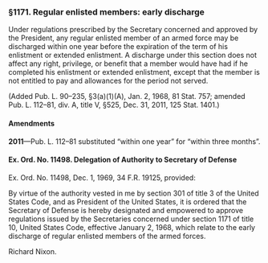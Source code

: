 ### §1171. Regular enlisted members: early discharge ###

Under regulations prescribed by the Secretary concerned and approved by the President, any regular enlisted member of an armed force may be discharged within one year before the expiration of the term of his enlistment or extended enlistment. A discharge under this section does not affect any right, privilege, or benefit that a member would have had if he completed his enlistment or extended enlistment, except that the member is not entitled to pay and allowances for the period not served.

(Added Pub. L. 90–235, §3(a)(1)(A), Jan. 2, 1968, 81 Stat. 757; amended Pub. L. 112–81, div. A, title V, §525, Dec. 31, 2011, 125 Stat. 1401.)

#### Amendments ####

**2011**—Pub. L. 112–81 substituted “within one year” for “within three months”.

#### Ex. Ord. No. 11498. Delegation of Authority to Secretary of Defense ####

Ex. Ord. No. 11498, Dec. 1, 1969, 34 F.R. 19125, provided:

By virtue of the authority vested in me by section 301 of title 3 of the United States Code, and as President of the United States, it is ordered that the Secretary of Defense is hereby designated and empowered to approve regulations issued by the Secretaries concerned under section 1171 of title 10, United States Code, effective January 2, 1968, which relate to the early discharge of regular enlisted members of the armed forces.

Richard Nixon.
